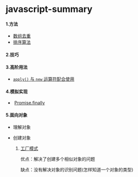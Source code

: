 # javascript-summary
#### 1.方法

- [数组去重](https://github.com/YihooZero/javascript-summary/blob/main/methods/01ArrayDeduplication.js)
- [排序算法](https://github.com/YihooZero/javascript-summary/blob/main/methods/02SortingAlgorithms.js)

#### 2.技巧

#### 3.高阶用法

- [`apply()` 与 `new` 运算符配合使用](https://github.com/YihooZero/javascript-summary/blob/main/hightLevelUsage/01applyWithNew.js)

#### 4.模拟实现

- ​	[Promise.finally](https://github.com/YihooZero/javascript-summary/blob/main/polyfill/PromiseFinally.js)

#### 5.面向对象

- 理解对象

- 创建对象

  1. [工厂模式](https://github.com/YihooZero/javascript-summary/blob/main/objectOriented/02objectCreation/01factoryPattern.js)

     优点：解决了创建多个相似对象的问题

     缺点：没有解决对象的识别问题(怎样知道一个对象的类型)